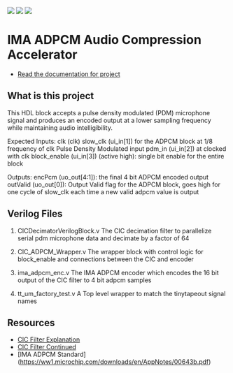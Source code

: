 ![](../../workflows/gds/badge.svg) ![](../../workflows/docs/badge.svg) ![](../../workflows/test/badge.svg)

# IMA ADPCM Audio Compression Accelerator

- [Read the documentation for project](docs/info.md)

## What is this project

This HDL block accepts a pulse density modulated (PDM) microphone signal and produces an encoded output at a lower sampling frequency while maintaining audio intelligibility.

Expected Inputs: clk (clk) slow_clk (ui_in[1]) for the ADPCM block at 1/8 frequency of clk Pulse Density Modulated input pdm_in (ui_in[2]) at clocked with clk block_enable (ui_in[3]) (active high): single bit enable for the entire block

Outputs: encPcm (uo_out[4:1]): the final 4 bit ADPCM encoded output outValid (uo_out[0]): Output Valid flag for the ADPCM block, goes high for one cycle of slow_clk each time a new valid adpcm value is output


## Verilog Files

1. CICDecimatorVerilogBlock.v
   The CIC decimation filter to parallelize serial pdm microphone data and decimate by a factor of 64
   
2. CIC_ADPCM_Wrapper.v
  The wrapper block with control logic for block_enable and connections between the CIC and encoder
   
   
3. ima_adpcm_enc.v
  The IMA ADPCM encoder which encodes the 16 bit output of the CIC filter to 4 bit adpcm samples
   
   
4. tt_um_factory_test.v
   A Top level wrapper to match the tinytapeout signal names


## Resources

- [CIC Filter Explanation](https://wirelesspi.com/cascaded-integrator-comb-cic-filters-a-staircase-of-dsp/)
- [CIC Filter Continued](https://www.dsprelated.com/showarticle/1337.php)
- [IMA ADPCM Standard] (https://ww1.microchip.com/downloads/en/AppNotes/00643b.pdf)


